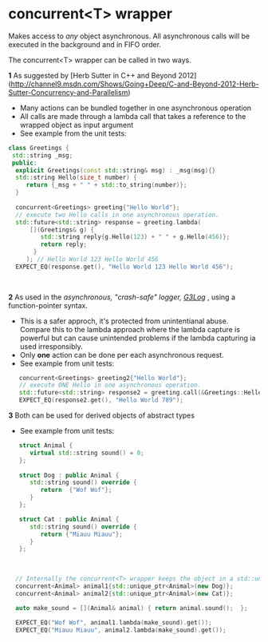 concurrent\<T\> wrapper
=================================

Makes access to *any* object asynchronous. All asynchronous calls will be executed in the background and in FIFO order.

The concurrent\<T\> wrapper can be called in two ways. 

**1** As suggested by [Herb Sutter in C++ and Beyond 2012] (http://channel9.msdn.com/Shows/Going+Deep/C-and-Beyond-2012-Herb-Sutter-Concurrency-and-Parallelism)

* Many actions can be bundled together in one asynchronous operation
* All calls are made through a lambda call that takes a reference to the wrapped object as input argument
* See example from the unit tests:
```cpp
class Greetings {
 std::string _msg;
 public:
  explicit Greetings(const std::string& msg) : _msg(msg){}
  std::string Hello(size_t number) { 
     return {_msg + " " + std::to_string(number)};
  }
  
  concurrent<Greetings> greeting{"Hello World"};
  // execute two Hello calls in one asynchronous operation. 
  std::future<std::string> response = greeting.lambda( 
      [](Greetings& g) { 
         std::string reply{g.Hello(123) + " " + g.Hello(456)}; 
         return reply;
       }
     ); // Hello World 123 Hello World 456
  EXPECT_EQ(response.get(), "Hello World 123 Hello World 456");
  
  
```

**2** As used in the *asynchronous, "crash-safe" logger, [G3Log](https://bitbucket.org/KjellKod/g3log)* , using a function-pointer syntax. 
* This is a safer approch, it's protected from unintentianal abuse. Compare this to the lambda approach where the lambda capture is powerful but can cause unintended problems if the lambda capturing ia used irresponsibly. 
* Only  **one** action can be done per each asynchronous request.
* See example from unit tests:
```cpp
   concurrent<Greetings> greeting2{"Hello World"};
   // execute ONE Hello in one asynchronous operation. 
   std::future<std::string> response2 = greeting.call(&Greetings::Hello, 789); 
   EXPECT_EQ(response2.get(), "Hello World 789");
```


**3** Both can be used for derived objects of abstract types
* See example from unit tests:
```cpp
   struct Animal {
      virtual std::string sound() = 0;
   };
  
   struct Dog : public Animal {
      std::string sound() override {
         return  {"Wof Wof"};
      }
   };

   struct Cat : public Animal {
      std::string sound() override {
         return {"Miauu Miauu"};
      }
   };
   
   
 
  // Internally the concurrent<T> wrapper keeps the object in a std::unique_ptr<T>  
  concurrent<Animal> animal1{std::unique_ptr<Animal>(new Dog)};  
  concurrent<Animal> animal2{std::unique_ptr<Animal>(new Cat)};

  auto make_sound = [](Animal& animal) { return animal.sound();  };
   
  EXPECT_EQ("Wof Wof", animal1.lambda(make_sound).get());
  EXPECT_EQ("Miauu Miauu", animal2.lambda(make_sound).get());
  ```
